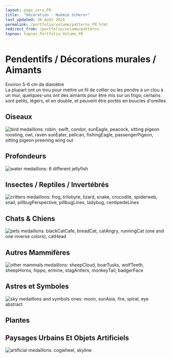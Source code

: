 ```yaml
---
layout: page_cera_FR
title:  "Décoration - Noémie Scherer"
last_updated: 30 Août 2024
permalink: /portfolio/volume/patterns_FR.html
redirect_from: /portfolio/volume/patterns
topnav: topnav_Portfolio_Volume_FR
---
```


# Pendentifs / Décorations murales / Aimants
Environ 5-6 cm de diamètre  
La plupart ont un trou pour mettre un fil de collier ou les pendre à un clou à un mur, quelques-uns ont des aimants pour être mis sur un frigo; certains sont petits, légers, et en double, et peuvent être portés en boucles d'oreilles
## Oiseaux
![bird medaillons: robin, swift, condor, sunEagle, peacock, sitting pigeon roosting, owl, raven sunEater, pelican, fishingEagle, passengerPigeon, sitting pigeon preening wing out](https://i.postimg.cc/zBXYkHQd/DEFAULTIMG-0867-wm09c40cb3-28c0-4839-a7f9-78bb192ab307.jpg)  
## Profondeurs
![water medaillons: 6 different jellyfish](https://i.postimg.cc/h4YR9j1r/DEFAULTIMG-0882-wm8ba20749-e8cc-4828-a046-dc408cc3ac7c.jpg)  
## Insectes / Reptiles / Invertébrés
![critters medaillons: frog, trilobyte, lizard, snake, crocodile, spiderweb, snail, pillbugPerspective, pillbugLines, ladybug, centipedeLines](https://i.postimg.cc/QxWGS36r/DEFAULTIMG-0887-col-wm01e2524a-3cf7-4bb9-9252-648d47c92de2.jpg)  
## Chats & Chiens
![pets medaillons: blackCatCafe, breadCat, catAngry, runningCat (one and one inverse colors), catHead](https://i.postimg.cc/Zq78yvp5/IMG-0521.jpg)  
## Autres Mammifères
![other mammals medaillons: sheepCloud, boarTusks, wolfTeeth, sheepHorns, hippo, ermine, stagAntlers, monkeyTail, badgerFace](https://i.postimg.cc/3x5Mcc60/DEFAULTIMG-0895-col-wme8af0c68-49c4-4287-94c8-726a8e532b2c.jpg) 
## Astres et Symboles
![sky medaillons and symbols ones: moon, sunAsia, fire, spiral, eye abstract](https://i.postimg.cc/wBT5vQtr/IMG-0515.jpg)  
## Plantes
## Paysages Urbains Et Objets Artificiels
![artificial medaillons: cogwheel, skyline](https://i.postimg.cc/B6jx5ZBc/IMG-0517.jpg)  
